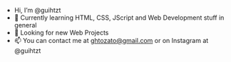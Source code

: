 - Hi, I’m @guihtzt
- 🌱 Currently learning HTML, CSS, JScript and Web Development stuff in general
- 🤍 Looking for new Web Projects
- 📫 You can contact me at ghtozato@gmail.com or on Instagram at @guihtzt

<!---
guihtzt/guihtzt is a ✨ special ✨ repository because its `README.md` (this file) appears on your GitHub profile.
You can click the Preview link to take a look at your changes.
--->
